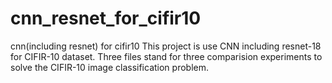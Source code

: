 # cnn_resnet_for_cifir10
cnn(including resnet) for cifir10
This project is use CNN including resnet-18 for CIFIR-10 dataset. Three files stand for three comparision experiments to solve the CIFIR-10 image classification problem.
